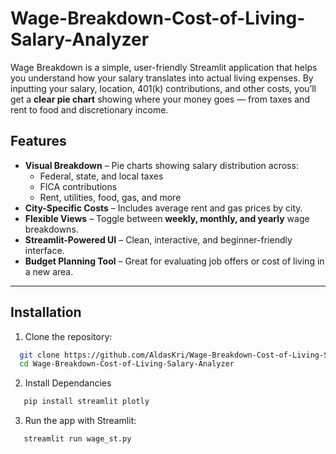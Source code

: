 # Wage-Breakdown-Cost-of-Living-Salary-Analyzer

Wage Breakdown is a simple, user-friendly Streamlit application that helps you understand how your salary translates into actual living expenses. By inputting your salary, location, 401(k) contributions, and other costs, you’ll get a **clear pie chart** showing where your money goes — from taxes and rent to food and discretionary income.  

## Features
- **Visual Breakdown** – Pie charts showing salary distribution across:
  - Federal, state, and local taxes
  - FICA contributions
  - Rent, utilities, food, gas, and more  
- **City-Specific Costs** – Includes average rent and gas prices by city.  
- **Flexible Views** – Toggle between **weekly, monthly, and yearly** wage breakdowns.  
- **Streamlit-Powered UI** – Clean, interactive, and beginner-friendly interface.  
- **Budget Planning Tool** – Great for evaluating job offers or cost of living in a new area.  

---

## Installation

1. Clone the repository:
```bash
  git clone https://github.com/AldasKri/Wage-Breakdown-Cost-of-Living-Salary-Analyzer.git
  cd Wage-Breakdown-Cost-of-Living-Salary-Analyzer
```
2. Install Dependancies
```bash
   pip install streamlit plotly
```
3. Run the app with Streamlit:
```bash
   streamlit run wage_st.py
```
